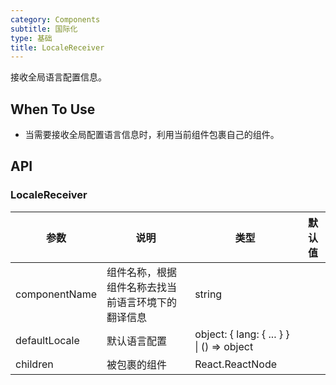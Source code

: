 ```yaml
---
category: Components
subtitle: 国际化
type: 基础
title: LocaleReceiver
---
```


接收全局语言配置信息。

## When To Use

- 当需要接收全局配置语言信息时，利用当前组件包裹自己的组件。

## API

### LocaleReceiver

| 参数          | 说明                                               | 类型                                      | 默认值 |
| ------------- | -------------------------------------------------- | ----------------------------------------- | ------ |
| componentName | 组件名称，根据组件名称去找当前语言环境下的翻译信息 | string                                    |        |
| defaultLocale | 默认语言配置                                       | object: { lang: { ... } } \| () => object |        |
| children      | 被包裹的组件                                       | React.ReactNode                           |        |
